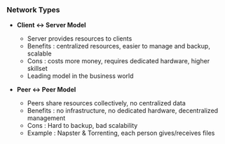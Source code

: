 ### Network Types

  * **Client <-> Server Model**
    * Server provides resources to clients
    * Benefits : centralized resources, easier to manage and backup, scalable
    * Cons : costs more money, requires dedicated hardware, higher skillset
    * Leading model in the business world

  * **Peer <-> Peer Model**
    * Peers share resources collectively, no centralized data
    * Benefits : no infrastructure, no dedicated hardware, decentralized management
    * Cons : Hard to backup, bad scalability
    * Example : Napster & Torrenting, each person gives/receives files